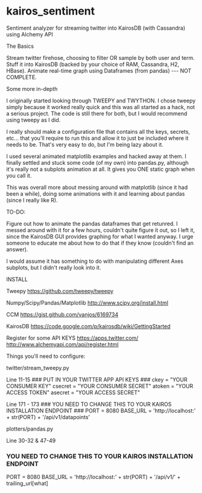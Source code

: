 kairos_sentiment
================

Sentiment analyzer for streaming twitter into KairosDB (with Cassandra) using Alchemy API


The Basics

  Stream twitter firehose, choosing to filter OR sample by both user and term.  Stuff it into KairosDB (backed by your choice of RAM, Cassandra, H2, HBase).  Animate real-time graph using Dataframes (from pandas) --- NOT COMPLETE.

Some more in-depth

  I originally started looking through TWEEPY and TWYTHON.  I chose tweepy simply because it worked really quick and this was all started as a hack, not a serious project.  The code is still there for both, but I would recommend using tweepy as I did.
  
  I really should make a configuration file that contains all the keys, secrets, etc... that you'll require to run this and allow it to just be included where it needs to be.  That's very easy to do, but I'm being lazy about it.
  
  I used several animated matplotlib examples and hacked away at them.  I finally settled and stuck some code (of my own) into pandas.py, although it's really not a subplots animation at all.  It gives you ONE static graph when you call it.
  
  This was overall more about messing around with matplotlib (since it had been a while), doing some animations with it and learning about pandas (since I really like R).

TO-DO:

  Figure out how to animate the pandas dataframes that get retunred.  I messed around with it for a few hours, couldn't quite figure it out, so I left it, since the KairosDB GUI provides graphing for what I wanted anyway.  I urge someone to educate me about how to do that if they know (couldn't find an answer).
  
  I would assume it has something to do with manipulating different Axes subplots, but I didn't really look into it.

INSTALL

Tweepy
  https://github.com/tweepy/tweepy
  
Numpy/Scipy/Pandas/Matplotlib 
  http://www.scipy.org/install.html
  
CCM
 https://gist.github.com/vanjos/6169734

KairosDB
  https://code.google.com/p/kairosdb/wiki/GettingStarted

Register for some API KEYS
  https://apps.twitter.com/
  http://www.alchemyapi.com/api/register.html

Things you'll need to configure:

twitter/stream_tweepy.py

  Line 11-15
    ### PUT IN YOUR TWITTER APP API KEYS ###
    ckey = "YOUR CONSUMER KEY"
    csecret = "YOUR CONSUMER SECRET"
    atoken = "YOUR ACCESS TOKEN"
    asecret = "YOUR ACCESS SECRET"
  
  Line 171 - 173
    ### YOU NEED TO CHANGE THIS TO YOUR KAIROS INSTALLATION ENDPOINT ###
    PORT = 8080
    BASE_URL    =   'http://localhost:' + str(PORT) + '/api/v1/datapoints'
    
plotters/pandas.py

  Line 30-32 & 47-49
  ### YOU NEED TO CHANGE THIS TO YOUR KAIROS INSTALLATION ENDPOINT ###
  PORT = 8080
  BASE_URL    =   'http://localhost:' + str(PORT) + '/api/v1/' + trailing_url[what]
